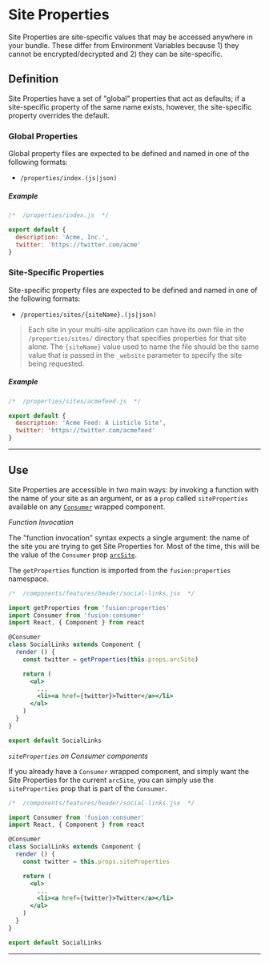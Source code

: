 # Site Properties

Site Properties are site-specific values that may be accessed anywhere in your bundle. These differ from Environment Variables because 1) they cannot be encrypted/decrypted and 2) they can be site-specific.

## Definition

Site Properties have a set of "global" properties that act as defaults; if a site-specific property of the same name exists, however, the site-specific property overrides the default.

### Global Properties

Global property files are expected to be defined and named in one of the following formats:

- `/properties/index.(js|json)`

##### Example

```jsx
/*  /properties/index.js  */

export default {
  description: 'Acme, Inc.',
  twitter: 'https://twitter.com/acme'
}
```

### Site-Specific Properties

Site-specific property files are expected to be defined and named in one of the following formats:

- `/properties/sites/{siteName}.(js|json)`

> Each site in your multi-site application can have its own file in the `/properties/sites/` directory that specifies properties for that site alone. The `{siteName}` value used to name the file should be the same value that is passed in the `_website` parameter to specify the site being requested.

##### Example

```jsx
/*  /properties/sites/acmefeed.js  */

export default {
  description: 'Acme Feed: A Listicle Site',
  twitter: 'https://twitter.com/acmefeed'
}
```

-----

## Use

Site Properties are accessible in two main ways: by invoking a function with the name of your site as an argument, or as a `prop` called `siteProperties` available on any [`Consumer`](./components/consumer.md) wrapped component.

*Function Invocation*

The "function invocation" syntax expects a single argument: the name of the site you are trying to get Site Properties for. Most of the time, this will be the value of the `Consumer` prop [`arcSite`](./components/consumer.md#arcsite).

The `getProperties` function is imported from the `fusion:properties` namespace.

```jsx
/*  /components/features/header/social-links.jsx  */

import getProperties from 'fusion:properties'
import Consumer from 'fusion:consumer'
import React, { Component } from react

@Consumer
class SocialLinks extends Component {
  render () {
    const twitter = getProperties(this.props.arcSite)

    return (
      <ul>
        ...
        <li><a href={twitter}>Twitter</a></li>
      </ul>
    )
  }
}

export default SocialLinks
```

*`siteProperties` on Consumer components*

If you already have a `Consumer` wrapped component, and simply want the Site Properties for the current `arcSite`, you can simply use the `siteProperties` prop that is part of the `Consumer`.

```jsx
/*  /components/features/header/social-links.jsx  */

import Consumer from 'fusion:consumer'
import React, { Component } from react

@Consumer
class SocialLinks extends Component {
  render () {
    const twitter = this.props.siteProperties

    return (
      <ul>
        ...
        <li><a href={twitter}>Twitter</a></li>
      </ul>
    )
  }
}

export default SocialLinks
```

-----
